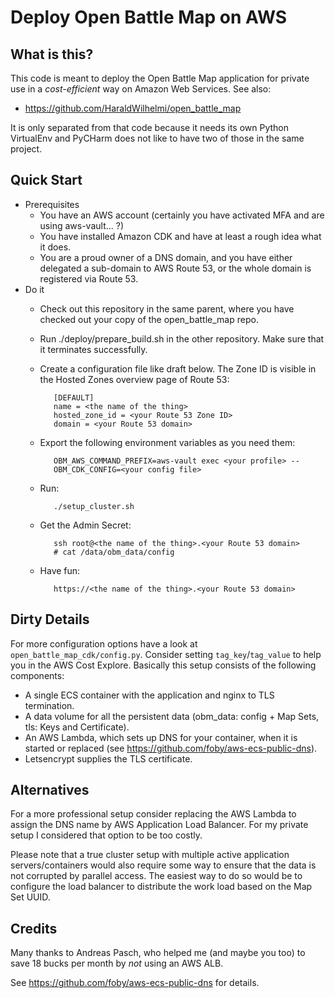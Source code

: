 # Deploy Open Battle Map on AWS

## What is this?

This code is meant to deploy the Open Battle Map application for private use
in a *cost-efficient* way on Amazon Web Services. See also:

 * https://github.com/HaraldWilhelmi/open_battle_map

It is only separated from that code because it needs its own Python VirtualEnv
and PyCHarm does not like to have two of those in the same project.

## Quick Start

 * Prerequisites
   * You have an AWS account (certainly you have activated MFA and are using aws-vault... ?)
   * You have installed Amazon CDK and have at least a rough idea what it does.
   * You are a proud owner of a DNS domain, and you have either delegated a sub-domain
     to AWS Route 53, or the whole domain is registered via Route 53.
 * Do it
   * Check out this repository in the same parent, where you have checked out your copy
     of the open_battle_map repo.
   * Run ./deploy/prepare_build.sh in the other repository. Make sure that it terminates
     successfully.
   * Create a configuration file like draft below. The Zone ID is visible in the Hosted
     Zones overview page of Route 53:
    
            [DEFAULT]
            name = <the name of the thing>
            hosted_zone_id = <your Route 53 Zone ID>
            domain = <your Route 53 domain>
    
   * Export the following environment variables as you need them:
    
            OBM_AWS_COMMAND_PREFIX=aws-vault exec <your profile> --
            OBM_CDK_CONFIG=<your config file>
   * Run:
    
            ./setup_cluster.sh
    
   * Get the Admin Secret:
    
            ssh root@<the name of the thing>.<your Route 53 domain>
            # cat /data/obm_data/config
    
   * Have fun:
    
            https://<the name of the thing>.<your Route 53 domain>
    
## Dirty Details

For more configuration options have a look at `open_battle_map_cdk/config.py`.
Consider setting `tag_key`/`tag_value` to help you in the AWS Cost Explore.
Basically this setup consists of the following components:

 * A single ECS container with the application and nginx to TLS termination.
 * A data volume for all the persistent data (obm_data: config + Map Sets, tls:
   Keys and Certificate).
 * An AWS Lambda, which sets up DNS for your container, when it is started
   or replaced (see https://github.com/foby/aws-ecs-public-dns).
 * Letsencrypt supplies the TLS certificate. 

## Alternatives

For a more professional setup consider replacing the AWS Lambda to assign
the DNS name by AWS Application Load Balancer. For my private setup I considered
that option to be too costly.

Please note that a true cluster setup with multiple active application servers/containers
would also require some way to ensure that the data is not corrupted by parallel
access. The easiest way to do so would be to configure the load balancer to distribute
the work load based on the Map Set UUID.

## Credits

Many thanks to Andreas Pasch, who helped me (and maybe you too) to save 18 bucks
per month by *not* using an AWS ALB.

See https://github.com/foby/aws-ecs-public-dns for details.